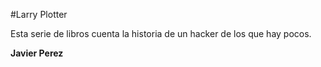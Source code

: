 #Larry Plotter

Esta serie de libros cuenta la historia de un hacker de los que hay 
pocos.

**Javier Perez**
